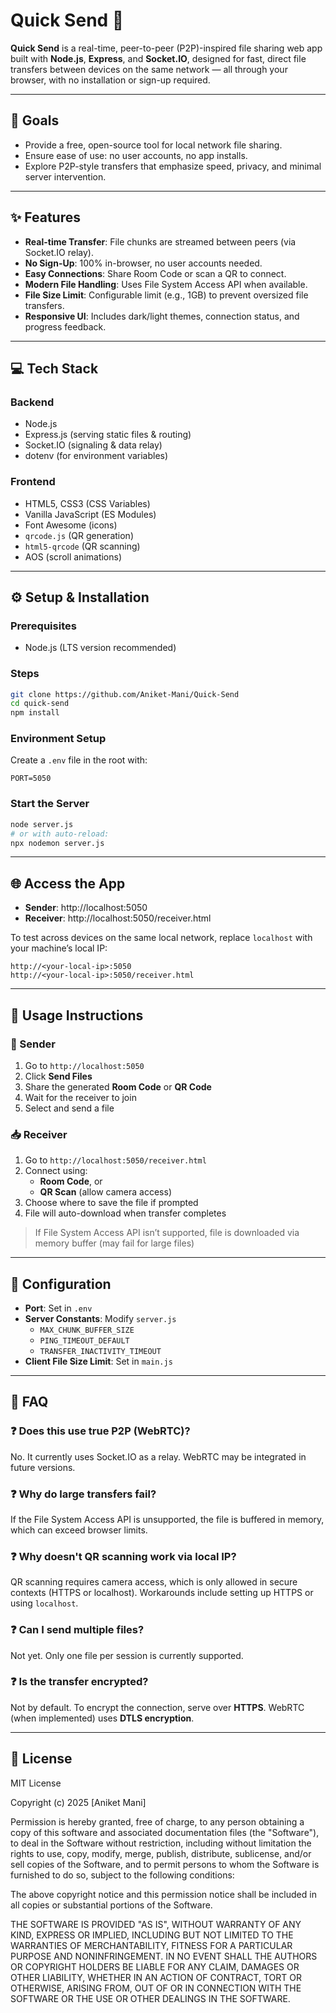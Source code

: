 # Quick Send 🚀

**Quick Send** is a real-time, peer-to-peer (P2P)-inspired file sharing web app built with **Node.js**, **Express**, and **Socket.IO**, designed for fast, direct file transfers between devices on the same network — all through your browser, with no installation or sign-up required.

---

## 🌟 Goals

- Provide a free, open-source tool for local network file sharing.  
- Ensure ease of use: no user accounts, no app installs.  
- Explore P2P-style transfers that emphasize speed, privacy, and minimal server intervention.

---

## ✨ Features

- **Real-time Transfer**: File chunks are streamed between peers (via Socket.IO relay).  
- **No Sign-Up**: 100% in-browser, no user accounts needed.  
- **Easy Connections**: Share Room Code or scan a QR to connect.  
- **Modern File Handling**: Uses File System Access API when available.  
- **File Size Limit**: Configurable limit (e.g., 1GB) to prevent oversized file transfers.  
- **Responsive UI**: Includes dark/light themes, connection status, and progress feedback.

---

## 💻 Tech Stack

### Backend

- Node.js  
- Express.js (serving static files & routing)  
- Socket.IO (signaling & data relay)  
- dotenv (for environment variables)

### Frontend

- HTML5, CSS3 (CSS Variables)  
- Vanilla JavaScript (ES Modules)  
- Font Awesome (icons)  
- `qrcode.js` (QR generation)  
- `html5-qrcode` (QR scanning)  
- AOS (scroll animations)

---

## ⚙️ Setup & Installation

### Prerequisites

- Node.js (LTS version recommended)

### Steps

```bash
git clone https://github.com/Aniket-Mani/Quick-Send
cd quick-send
npm install
```

### Environment Setup

Create a `.env` file in the root with:

```env
PORT=5050
```

### Start the Server

```bash
node server.js
# or with auto-reload:
npx nodemon server.js
```

---

## 🌐 Access the App

- **Sender**: http://localhost:5050  
- **Receiver**: http://localhost:5050/receiver.html

To test across devices on the same local network, replace `localhost` with your machine’s local IP:

```
http://<your-local-ip>:5050
http://<your-local-ip>:5050/receiver.html
```

---

## 📖 Usage Instructions

### 📨 Sender

1. Go to `http://localhost:5050`  
2. Click **Send Files**  
3. Share the generated **Room Code** or **QR Code**  
4. Wait for the receiver to join  
5. Select and send a file

### 📥 Receiver

1. Go to `http://localhost:5050/receiver.html`  
2. Connect using:  
   - **Room Code**, or  
   - **QR Scan** (allow camera access)  
3. Choose where to save the file if prompted  
4. File will auto-download when transfer completes

> If File System Access API isn’t supported, file is downloaded via memory buffer (may fail for large files)

---

## 🔧 Configuration

- **Port**: Set in `.env`  
- **Server Constants**: Modify `server.js`  
  - `MAX_CHUNK_BUFFER_SIZE`  
  - `PING_TIMEOUT_DEFAULT`  
  - `TRANSFER_INACTIVITY_TIMEOUT`  
- **Client File Size Limit**: Set in `main.js`

---

## 🙋 FAQ

### ❓ Does this use true P2P (WebRTC)?

No. It currently uses Socket.IO as a relay. WebRTC may be integrated in future versions.

### ❓ Why do large transfers fail?

If the File System Access API is unsupported, the file is buffered in memory, which can exceed browser limits.

### ❓ Why doesn't QR scanning work via local IP?

QR scanning requires camera access, which is only allowed in secure contexts (HTTPS or localhost). Workarounds include setting up HTTPS or using `localhost`.

### ❓ Can I send multiple files?

Not yet. Only one file per session is currently supported.

### ❓ Is the transfer encrypted?

Not by default. To encrypt the connection, serve over **HTTPS**. WebRTC (when implemented) uses **DTLS encryption**.

---

## 📜 License

MIT License

Copyright (c) 2025 [Aniket Mani]

Permission is hereby granted, free of charge, to any person obtaining a copy
of this software and associated documentation files (the "Software"), to deal
in the Software without restriction, including without limitation the rights
to use, copy, modify, merge, publish, distribute, sublicense, and/or sell
copies of the Software, and to permit persons to whom the Software is
furnished to do so, subject to the following conditions:

The above copyright notice and this permission notice shall be included in all
copies or substantial portions of the Software.

THE SOFTWARE IS PROVIDED "AS IS", WITHOUT WARRANTY OF ANY KIND, EXPRESS OR
IMPLIED, INCLUDING BUT NOT LIMITED TO THE WARRANTIES OF MERCHANTABILITY,
FITNESS FOR A PARTICULAR PURPOSE AND NONINFRINGEMENT. IN NO EVENT SHALL THE
AUTHORS OR COPYRIGHT HOLDERS BE LIABLE FOR ANY CLAIM, DAMAGES OR OTHER
LIABILITY, WHETHER IN AN ACTION OF CONTRACT, TORT OR OTHERWISE, ARISING FROM,
OUT OF OR IN CONNECTION WITH THE SOFTWARE OR THE USE OR OTHER DEALINGS IN THE
SOFTWARE.


